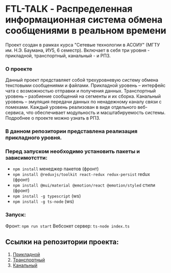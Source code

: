 # FTL-TALK - Распределенная информационная система обмена сообщениями в реальном времени
Проект создан в рамках курса "Сетевые технологии в АСОИУ" (МГТУ им. Н.Э. Баумана, ИУ5, 6 семестр). Включает в себя три уровня - прикладной, транспортный, канальный - и РПЗ.

### О проекте
Данный проект представляет собой трехуровневую систему обмена текстовыми сообщениями и файлами. Прикладной уровень – интерфейс чата с возможностью отправки и получения данных. Транспортный уровень – разбиение сообщений на сегменты и их сборка. Канальный уровень – эмуляция передачи данных по ненадежному каналу связи с помехами. Каждый уровень реализован в виде отдельного веб-сервиса, что обеспечивает модульность и масштабируемость системы. Подробнее о проекте можно узнать в РПЗ.

### В данном репозитории представлена реализация прикладного уровня.

### Перед запуском необходимо установить пакеты и зависимотстти:

- ``` npm install ``` менеджер пакетов (фронт)
- ```npm install @reduxjs/toolkit react-redux redux-persist``` redux (фронт)
- ``` npm install @mui/material @emotion/react @emotion/styled ``` стили (фронт)
- ``` npm install -g typescript ``` (ws)
- ``` npm install -g ts-node ``` (ws)

### Запуск:

Фронт: ```npm run start```
Вебсокет сервер: ```ts-node index.ts```

## Ссылки на репозитории проекта:
1. [Прикладной](https://github.com/Arteeemis/FTL-TALK-APPLICATION)
2. [Транспортный](https://github.com/KristinaBu/mars-chat-transport)
3. [Канальный](https://github.com/Kh-Inna/mars-chat-channel)

